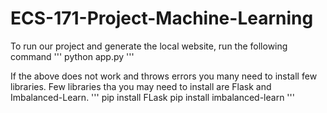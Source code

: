 # ECS-171-Project-Machine-Learning
To run our project and generate the local website, run the following command
'''
python app.py
'''

If the above does not work and throws errors you many need to install few libraries.
Few libraries tha you may need to install are Flask and Imbalanced-Learn.
'''
pip install FLask
pip install imbalanced-learn
'''
